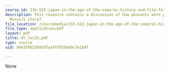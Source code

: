 ```yaml
---
course_id: 21h-522-japan-in-the-age-of-the-samurai-history-and-film-fall-2006
description: This resource contains a discussion of how peasants were portrayed in
  Musui?s story?
file_location: /coursemedia/21h-522-japan-in-the-age-of-the-samurai-history-and-film-fall-2006/99e3f6b23043dfaaf07929a69c7e1b9f_dl_lec25.pdf
file_type: application/pdf
layout: pdf
title: dl_lec25.pdf
type: course
uid: 99e3f6b23043dfaaf07929a69c7e1b9f

---
```

None